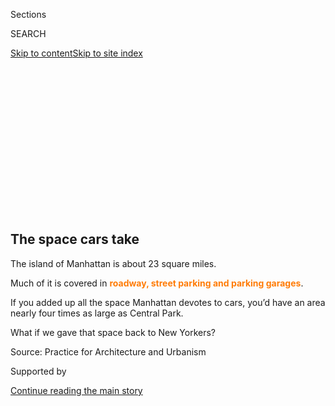 <div id="app">

<div>

<div>

<div>

<div class="NYTAppHideMasthead css-ikk3s8 e1suatyy0">

<div class="section css-133zg39 e1suatyy2">

<div class="css-eph4ug er09x8g0">

<div class="css-6n7j50">

</div>

<span class="css-1dv1kvn">Sections</span>

<div class="css-10488qs">

<span class="css-1dv1kvn">SEARCH</span>

</div>

[Skip to content](#site-content)[Skip to site index](#site-index)

</div>

<div class="css-10698na e1huz5gh0">

</div>

</div>

</div>

</div>

<div data-aria-hidden="false">

<div id="site-content" role="main">

<div>

<div class="css-1aor85t" style="opacity:0.000000001;z-index:-1;visibility:hidden">

<div class="css-1hqnpie">

<div class="css-epjblv">

<span class="css-17xtcya">[Sunday
Review](/section/opinion/sunday)</span><span class="css-x15j1o">|</span><span class="css-fwqvlz">I’ve
Seen a Future Without Cars, and It’s Amazing</span>

</div>

<div class="css-k008qs">

<div class="css-1iwv8en">

<span class="css-18z7m18"></span>

<div>

</div>

</div>

<span class="css-1n6z4y">https://nyti.ms/2DBIUGp</span>

<div class="css-1705lsu">

<div class="css-4xjgmj">

<div class="css-4skfbu" role="toolbar" data-aria-label="Social Media Share buttons, Save button, and Comments Panel with current comment count" data-testid="share-tools">

  - 
  - 
  - 
  - 
    
    <div class="css-6n7j50">
    
    </div>

  - 
  - 

</div>

</div>

</div>

</div>

</div>

</div>

<div class="section meteredContent css-1r7ky0e" name="articleBody" itemprop="articleBody">

<div id="XXfarhad-graphic-intro" class="section interactive-content interactive-size-medium css-bg0w2a">

## The space cars take

<div class="css-17ih8de interactive-body" data-sourceid="100000007228389">

<div class="g-story g-freebird g-max-limit g-opinion" data-preview-slug="2020-06-15-carless">

<div class="g-container">

<div class="g-asset g-svelte g-scrolly g-scrolly-intro g-fullwidth g-asset-width-full" style="">

<div role="img">

<div class="g-svelte" data-component="1">

<div class="scroller-wrap slide-0 svelte-aykkmx">

<div class="vid-wrap svelte-aykkmx">

</div>

<div slot="background">

<div class="dummy">

</div>

</div>

<div class="foreground svelte-aykkmx" slot="foreground">

<div class="slide slide-txt svelte-aykkmx">

The island of Manhattan is about 23 square miles.

</div>

<div class="slide slide-txt svelte-aykkmx">

Much of it is covered in <span style="color:#ff7c07">**roadway, street
parking and parking garages**</span>.

</div>

<div class="slide slide-txt svelte-aykkmx">

If you added up all the space Manhattan devotes to cars, you’d have an
area nearly four times as large as Central Park.

</div>

<div class="slide slide-txt svelte-aykkmx">

What if we gave that space back to New Yorkers?

</div>

</div>

Source: Practice for Architecture and Urbanism

</div>

</div>

</div>

</div>

</div>

</div>

</div>

</div>

<div>

<div id="sponsor-wrapper" class="css-1hyfx7x">

<div id="sponsor-slug" class="css-19vbshk">

Supported by

</div>

[Continue reading the main story](#after-sponsor)

<div id="sponsor" class="ad sponsor-wrapper" style="text-align:center;height:100%;display:block">

</div>

<div id="after-sponsor">

</div>

</div>

<div class="css-186x18t">

</div>

<div class="css-1vkm6nb ehdk2mb0">

# I’ve Seen a Future Without Cars, and It’s Amazing

</div>

Why do American cities waste so much space on cars?

<div class="css-18e8msd">

<div class="css-vp77d3 epjyd6m0">

<div class="css-1p10dcb ey68jwv0" data-aria-hidden="true">

[![Farhad
Manjoo](https://static01.nyt.com/images/2019/01/08/opinion/farhad-manjoo-opinion/farhad-manjoo-opinion-thumbLarge.png
"Farhad Manjoo")](https://www.nytimes.com/by/farhad-manjoo)

</div>

<div class="css-1baulvz">

By [<span class="css-1baulvz last-byline" itemprop="name">Farhad
Manjoo</span>](https://www.nytimes.com/by/farhad-manjoo)

<div class="css-8atqhb">

Opinion Columnist

</div>

</div>

</div>

  - July 9, 2020

  - 
    
    <div class="css-4xjgmj">
    
    <div class="css-pvvomx" role="toolbar" data-aria-label="Social Media Share buttons, Save button, and Comments Panel with current comment count" data-testid="share-tools">
    
      - 
      - 
      - 
      - 
        
        <div class="css-6n7j50">
        
        </div>
    
      - 
      - 
    
    </div>
    
    </div>

</div>

</div>

<div class="css-1fanzo5 StoryBodyCompanionColumn">

<div class="css-53u6y8">

As coronavirus lockdowns crept across the globe this winter and spring,
an unusual sound fell over the world’s metropolises: the hush of streets
that were suddenly, blessedly free of cars. City dwellers reported
hearing [bird song, wind and the rustling of
leaves](https://www.nytimes.com/interactive/2020/05/22/upshot/coronavirus-quiet-city-noise.html).
(Along with, in New York City, the intermittent screams of sirens.)

You could smell the absence of cars, too. From [New
York](https://www.nydailynews.com/coronavirus/ny-corionavirus-environmental-benefit-unlikely-to-last-20200406-vx5v3dn6evhbhdjdmarcyihleu-story.html)
to [Los Angeles](https://www.lamag.com/citythinkblog/air-quality-covid/)
to New Delhi, air pollution plummeted, and the soupy, exhaust-choked
haze over the world’s dirtiest cities [lifted to reveal brilliant blue
skies](https://www.theguardian.com/environment/2020/apr/11/positively-alpine-disbelief-air-pollution-falls-lockdown-coronavirus).

</div>

</div>

![](https://static01.nyt.com/images/2020/07/10/autossell/17Manjoo_Twitter_thumb/17Manjoo_Twitter_thumb-videoSixteenByNineJumbo1600.jpg)

<div class="css-1fanzo5 StoryBodyCompanionColumn">

<div class="css-53u6y8">

Cars took a break from killing people, too. [About 10
pedestrians](https://www.nytimes.com/2020/03/10/nyregion/nyc-deaths-pedestrian-cycling.html)
die on New York City’s streets in an ordinary month. Under lockdown, the
city went a record [two months without a single pedestrian
fatality](https://www.cnn.com/2020/05/13/us/new-york-city-pedestrian-deaths/index.html).
In California, vehicle collisions plummeted 50 percent, reducing
accidents resulting in injuries or death by [about 6,000 per
month](https://roadecology.ucdavis.edu/files/content/projects/COVID_CHIPs_Impacts_updated_415.pdf).

</div>

</div>

<div class="css-1fanzo5 StoryBodyCompanionColumn">

<div class="css-53u6y8">

As the roads became freer of cars, they grew full of possibility.
[Rollerblading](https://www.ktvu.com/news/rollerskaters-rejoice-throwback-activity-has-revival-during-pandemic)
and
[skateboarding](https://shop-eat-surf.com/2020/03/skateboard-sales-jump-during-crisis/)
have come back into fashion. Sales of
[bicycles](https://www.nytimes.com/2020/05/18/nyregion/bike-shortage-coronavirus.html)
and [electric
bikes](https://electrek.co/2020/05/01/electric-bike-sales-skyrocket-during-lockdown/)
have skyrocketed.

But there is a catch: Cities are beginning to cautiously open back up
again, and people are wondering how they’re going to get in to work.
Many are worried about the spread of the virus on public transit. Are
cars our only option? How will we find space for all of them?

In much of Manhattan, the average speed of traffic before the pandemic
had fallen to 7 miles per hour. In Midtown, it was less than 5 m.p.h.
That’s only slightly faster than walking and slower than riding a bike.
Will traffic soon be worse than ever?

Not if we choose another path.  

Rather than stumble back into car dependency, cities can begin to undo
[their worst
mistake](https://www.washingtonpost.com/news/in-theory/wp/2016/02/29/the-car-century-was-a-mistake-its-time-to-move-on/):
[giving
up](https://www.newyorker.com/magazine/2019/07/29/was-the-automotive-era-a-terrible-mistake)
so much of their land to the automobile.

The pandemic should not stop us. There is [little
evidence](https://www.theatlantic.com/ideas/archive/2020/06/fear-transit-bad-cities/612979/)
that public transit is responsible for the spread of the coronavirus in
New York or elsewhere; some cities with heavily used transit systems,
including Hong Kong, have been able to avoid terrible tolls from the
virus.

</div>

</div>

<div class="css-1fanzo5 StoryBodyCompanionColumn">

<div class="css-53u6y8">

If riders wear face masks — and if there are enough subway cars, buses,
bike lanes and pedestrian paths for people to avoid intense overcrowding
— transit might be no less safe than cars, in terms of the risk of the
spread of disease. [In all other measures of
safety,](https://mobilitylab.org/2016/09/08/transit-10-times-safer-driving-makes-communities-safer-says-new-apta-report/)
transit is far safer than cars.

What’s that you say? There *aren’t* enough buses in your city to avoid
overcrowding, and they’re too slow, anyway? Pedestrian space is
*already* hard to find? Well, right. That’s car dependency. And it’s
exactly why cities need to plan for a future of fewer cars, a future in
which owning an automobile, even an electric one, is neither the only
way nor the best way to get around town.

A few weeks ago, I began talking to Vishaan Chakrabarti, a former New
York City urban-planning official and the founder of Practice for
Architecture and Urbanism, a Manhattan-based architecture firm. Like
[other
urbanists](https://www.nytimes.com/2020/06/20/opinion/pandemic-automobile-cities.html?action=click&module=Opinion&pgtype=Homepage),
Chakrabarti believes that the pandemic has created an opportunity for
New York and other cities to reduce their reliance on cars.

Manhattan, already one of the most car-free places in the country, is
the best place to start. Chakrabarti’s firm, known as PAU, had been
working on an intricate proposal to show what it might look and feel
like to live in a city liberated from cars, to show how much better life
in New York might be with one simple change: Most cars would be banished
from Manhattan.

PAU’s proposal would not ban all motor vehicles, just privately owned
cars. There would still be delivery trucks, paratransit, emergency
vehicles, and taxicabs and rideshare cars, if you needed them.

But private cars account for so many of Manhattan’s vehicles that
banning them would instantly improve life for just about everyone who
lives and works in New York.

</div>

</div>

<div id="XXfarhad-graphic-delancey" class="section interactive-content interactive-size-scoop css-1fwl6kh">

## Delancey Street

<div class="css-17ih8de interactive-body" data-sourceid="100000007217210">

<div class="g-story g-freebird g-max-limit g-opinion" data-preview-slug="2020-06-15-carless">

<div class="g-container">

<div class="g-asset g-svelte g-scrolly g-asset-width-full" style="">

<div role="img">

<div class="g-svelte" data-component="2">

<div class="scroller-wrap slide-0 svelte-aykkmx">

<div class="vid-wrap svelte-aykkmx">

</div>

<div slot="background">

<div class="dummy">

</div>

</div>

<div class="foreground svelte-aykkmx" slot="foreground">

<div class="slide slide-txt svelte-aykkmx">

In parts of downtown, pedestrians have to cross wide roads designed to
carry traffic from the Williamsburg and Manhattan Bridges.

</div>

<div class="slide slide-txt svelte-aykkmx">

In a car-free world, the city could expand sidewalks to give those
pedestrians more space.

</div>

<div class="slide slide-txt svelte-aykkmx">

Two-way bike lanes could replace car lanes in both directions. A
concrete barrier would protect bikers.

</div>

<div class="slide slide-txt svelte-aykkmx">

Dedicated bus lanes, free of car traffic, would efficiently shuttle
people in and out of Manhattan and relieve congestion on the subway
system.

</div>

</div>

Source: Practice for Architecture and Urbanism

</div>

</div>

</div>

</div>

</div>

</div>

</div>

</div>

<div class="css-1fanzo5 StoryBodyCompanionColumn">

<div class="css-53u6y8">

You already know what’s terrible about cars: They’re dirty. They’re
dangerous. They’re expensive to buy and maintain, and environmentally
hazardous to produce and operate. Automobiles kill around 90,000
Americans every year
— [about 40,000](https://ohsonline.com/articles/2019/02/18/nsc-motor-vehicle-deaths.aspx#:~:text=National%20Safety%20Council.-,NSC%20estimates%20that%20in%202018%2C%2040%2C000%20people%20died%20in%20car,percent%20decrease%20from%202017%20figures.)
in car accidents, and an estimated 50,000 more from long-term exposure
to [air pollution emitted by
cars](https://www.sciencedirect.com/science/article/abs/pii/S1352231013004548).

</div>

</div>

<div class="css-1fanzo5 StoryBodyCompanionColumn">

<div class="css-53u6y8">

But Chakrabarti is among a group of urbanists who’ve been calling
attention to a less-discussed problem with cars. Automobiles are not
just dangerous and bad for the environment; they are also profoundly
wasteful of the land around us, taking up way too much physical space to
transport too few people. It’s geometry.

In most American cities, wherever you look, you will see [a landscape
constructed primarily for the movement and storage of
automobiles](https://oldurbanist.blogspot.com/2011/12/we-are-25-looking-at-street-area.html),
not for the enjoyment of people: endless wide boulevards and freeways
for cars to move swiftly; each road lined with parking spaces for cars
at rest; retail establishments ringed with spots for cars; houses built
around garages for cars; and a gas station, for cars to feed, on every
other corner.

In the most car-dependent cities, the amount of space devoted to
automobiles reaches truly ridiculous levels. In Los Angeles, for
instance, land for parking [exceeds the entire land area of
Manhattan](https://la.curbed.com/2018/11/30/18119646/los-angeles-parking-lots-total-size-development),
enough space to house almost a million more people at Los Angeles’s
prevailing density.

This isn’t a big deal in the parts of America where space is seemingly
endless. But in the most populated cities, physical space is just about
the most precious resource there is. The land value of Manhattan alone
is [estimated to top $1.7
trillion](https://www.bloomberg.com/news/articles/2018-04-24/manhattan-s-land-value-is-an-incredible-1-74-trillion).
Why are we giving so much of it to cars?

Without cars, Manhattan’s streets could give priority to more equitable
and accessible ways of getting around, including an extensive system of
bike “superhighways” and [bus rapid
transit](https://www.itdp.org/library/standards-and-guides/the-bus-rapid-transit-standard/what-is-brt/)
— a bus system with dedicated lanes in the roadway, creating a service
that approaches the capacity, speed and efficiency of the subway, at a
fraction of the cost.

Eliminating most cars in Manhattan would also significantly clean up the
air for the entire region. It would free up space for new housing and
create hundreds of acres of new parks and pedestrian promenades,
improving the fundamental health, beauty and livability of America’s
largest metropolis.

</div>

</div>

<div class="css-1fanzo5 StoryBodyCompanionColumn">

<div class="css-53u6y8">

There have been
[several](https://www.dissentmagazine.org/article/banning-cars-from-manhattan)
[proposals](https://ny.curbed.com/2019/10/3/20896837/nyc-traffic-history-pedestrian-cars)
to ban cars in Manhattan, and the city has been working on a system to
impose a toll on cars south of 60th Street. (This congestion-pricing
project was scheduled to start early next year, but it has been [delayed
by the
pandemic](https://www.nydailynews.com/coronavirus/ny-coronavirus-congestion-pricing-on-hold-20200422-idyclofw4nbnnbc3ftbhjpjfpm-story.html).)

What distinguishes PAU’s proposal is its visual appeal. Chakrabarti says
his firm aimed to show, at a street level, how much better life without
cars might be for most New Yorkers. “This is an amazing way to live,” he
said.

</div>

</div>

<div id="xxfarhad-graphic-residential" class="section interactive-content interactive-size-scoop css-1fwl6kh">

## Residential streets

<div class="css-17ih8de interactive-body" data-sourceid="100000007217257">

<div class="g-story g-freebird g-max-limit g-opinion" data-preview-slug="2020-06-15-carless">

<div class="g-container">

<div class="g-asset g-svelte g-scrolly g-asset-width-full" style="">

<div role="img">

<div class="g-svelte" data-component="4">

<div class="scroller-wrap slide-0 svelte-aykkmx">

<div class="vid-wrap svelte-aykkmx">

</div>

<div slot="background">

<div class="dummy">

</div>

</div>

<div class="foreground svelte-aykkmx" slot="foreground">

<div class="slide slide-txt svelte-aykkmx">

Parking spots and piles of trash dominate much of the space on a typical
residential street in Manhattan.

</div>

<div class="slide slide-txt svelte-aykkmx">

Eliminating parking would create space for large trash receptacles and
more bike lanes. Additional crosswalks would make it easier for people
to safely cross the street.

</div>

</div>

Source: Practice for Architecture and Urbanism

</div>

</div>

</div>

</div>

</div>

</div>

</div>

</div>

<div class="css-1fanzo5 StoryBodyCompanionColumn">

<div class="css-53u6y8">

Any proposal to ban cars had better look amazing, because in America,
the automobile has never been just a way of getting from A to B. More
than a century of car ads and a good deal of hagiographic cultural
propaganda has done a job on a lot of us. For many Americans, cars are
not just a consumer product but a rite of passage, a symbol of national
pride, and an expression of liberty nearly as fundamental as anything
promised in the Bill of Rights.

I know, because I, too, have long loved cars. I love them viscerally,
the way a dog loves a bone, or an Instagrammer loves a sunset, and I am
as surprised as anyone to be calling for their eradication from cities.

As a teenager growing up in Southern California, America’s center of car
culture, I spent endless hours lusting after the vehicles in car
magazines; these days my appetites are whetted digitally, with
[ridiculously detailed car-review
videos](https://www.youtube.com/channel/UCsqjHFMB_JYTaEnf_vmTNqg) on
YouTube. My current ride is a car that only European automobile nerds
would appreciate: an apple-red Volkswagen Golf R, a “hot hatch” that
does 0 to 60 [in under five environmentally disastrous
seconds](https://youtu.be/meSVfbFEwH8), which I bought only because
driving it very fast touched me in unmentionable places.

Yet when I got my speedy ride, I quickly realized it was kind of
pointless, because most of the time there’s too much traffic where I
live to go any faster than a golf cart. This is the drab reality of
driving you’ll never see in car ads — a daily, rage-inducing grind of
traffic, parking and shelling out to fill up; an option that many people
choose not for any love affair with cars, but often because driving is
the least-inconvenient way of getting around where they live and work.

</div>

</div>

<div class="css-1fanzo5 StoryBodyCompanionColumn">

<div class="css-53u6y8">

I was receptive to Chakrabarti’s proposal because in the last few years,
I’ve grown increasingly disillusioned about America’s tolerance for the
public health and environmental damage caused by cars, not to mention
the frustrations of commuting by car. And I’m losing hope that the car
industry will be able to fix the damage anytime soon.

I’ve spent much of the last decade watching Silicon Valley take on that
industry, and I once had great expectations that techies would soon make
cars substantially cleaner, safer, more efficient, more convenient and
cheaper to operate.

But many of their innovations are turning into a bust — or, at the very
least, are not making enough of a difference. Uber and Lyft once
promised to reduce traffic through car-pooling. In fact, [ride-hailing
services have greatly worsened
traffic](https://www.theverge.com/2019/8/6/20756945/uber-lyft-tnc-vmt-traffic-congestion-study-fehr-peers)
in many big cities.

Tesla turned the electric car into a mainstream object of lust — but
most of the rest of the auto industry is struggling [to get consumers to
switch
over](https://www.marketwatch.com/story/teslas-competitors-find-that-going-electric-has-its-own-set-of-problems-2019-11-04)
from gas, so it could take [15 years or
more](http://energyfuse.org/americas-aging-vehicles-delay-rate-fleet-turnover/)
to electrify America’s entire fleet. The largest automakers still make
[most of their
profits](https://www.nytimes.com/2019/09/12/business/suv-sedan-detroit-fight.html)
from
[dangerous](https://www.curbed.com/2018/9/27/17909270/pedestrian-deaths-suv-car-design),
gas-guzzling S.U.V.s that will be on the roads for [years to
come](http://energyfuse.org/americas-aging-vehicles-delay-rate-fleet-turnover/),
and automakers continue to [mount aggressive legal and lobbying
campaigns](https://www.latimes.com/business/story/2019-10-31/epa-trump-emissions-lawsuit)
against mileage standards.

Electric cars are no environmental panacea — they are more efficient
than gas-powered cars, but they still consume [a lot of resources to
produce](https://www.latimes.com/business/la-fi-electric-car-cobalt-battery-20180222-story.html),
and if they result in people driving more, [they may not greatly reduce
overall
emissions](https://www.bloomberg.com/news/articles/2019-09-23/electric-vehicles-alone-won-t-stop-climate-change).

Then there’s the accident-free, self-driving car — the auto industry’s
holy grail. Don’t hold your breath: The dream is [proving to be far
trickier](https://www.investors.com/news/self-driving-cars-hit-delays-driverless-cars-timeline/)
than many carmakers imagined, and [cars will remain reliably
deadly](https://www.nytimes.com/interactive/2019/10/04/opinion/self-driving-cars-safety.html)
for years to come.

When he wanted to underscore the unexpected nature of invention, Steve
Jobs was fond of using a version of a line widely attributed to Henry
Ford: “If I’d asked customers what they wanted, they would have told me,
‘A faster horse\!’” Silicon Valley’s collective quest for a better car
has begun to look similarly narrow: What if Ubers and Teslas are just
faster horses — and what if the real way to revolutionize transportation
is to think beyond the car entirely?

</div>

</div>

<div class="css-1fanzo5 StoryBodyCompanionColumn">

<div class="css-53u6y8">

A more straightforward campaign against the automobile has been winning
results around the world. This is a movement by urban planners,
community groups and far-thinking elected officials to reduce the amount
of land cars occupy.

The effort has resulted in the wresting of major tracts of land away
from cars in some of the world’s largest cities. Late in Michael
Bloomberg’s tenure as mayor, [Janette
Sadik-Khan](http://www.jsadikkhan.com/), the transportation
commissioner, pedestrianized large sections of New York City, [including
Times
Square](https://ny.curbed.com/2017/4/19/15358234/times-square-snohetta-before-after-photos),
and created [hundreds of miles of new bike
lanes](https://www.bicycling.com/news/a20006501/this-woman-built-400-miles-of-bike-lanes-in-new-york-city/).
Last year, the city banned cars from part of 14th Street in Manhattan,
resulting in [faster crosstown bus
service](https://www.ny1.com/nyc/all-boroughs/news/2019/10/18/14th-street-busway-is-making-trips-faster--encouraging-more-trips).

[Market Street in San Francisco has been turned into a car-free
promenade](https://www.sfchronicle.com/bayarea/article/Car-free-Market-What-happens-to-the-side-14999923.php).
And in Paris, Mayor Anne Hidalgo has made taking away land from cars the
centerpiece of her politics, and it’s working. Traffic in Paris has
fallen by [40 percent in the last
decade](https://www.bloomberg.com/news/articles/2018-01-19/how-paris-shifted-away-from-the-car);
last month, [Hidalgo handily won
re-election](https://www.newstatesman.com/world/europe/2020/06/how-anne-hidalgos-anti-car-policies-won-her-re-election-paris).

</div>

</div>

<div id="XXfarhad-graphic-static" class="section interactive-content interactive-size-medium css-14l1964">

## Manhattan reimagined

<div class="css-17ih8de interactive-body" data-sourceid="100000007228411">

<div class="g-story g-freebird g-max-limit g-opinion" data-preview-slug="2020-06-15-carless">

<div class="g-container">

<div class="g-asset g-graphic" style="max-width: 600px">

### Manhattan reimagined

#### How communities might redesign various types of streets.

<div role="img">

<div id="g-plans-box" class="ai2html">

<div id="g-plans-335" class="g-artboard" style="max-width: 335px;max-height: 505px" data-aspect-ratio="0.663" data-min-width="0" data-max-width="599">

<div style="padding: 0 0 150.7463% 0;">

</div>

![](data:image/gif;base64,R0lGODlhCgAKAIAAAB8fHwAAACH5BAEAAAAALAAAAAAKAAoAAAIIhI+py+0PYysAOw==)

<div id="g-ai0-1" class="g-BASE_IMAGE g-aiAbs g-aiPointText" style="top:5.7222%;margin-top:-16.9px;left:0.2924%;width:176px;">

Residential streets

46th Street in Hell's Kitchen

</div>

<div id="g-ai0-2" class="g-BASE_IMAGE g-aiAbs g-aiPointText" style="top:7.3756%;margin-top:-7.2px;right:3.1869%;width:125px;">

Mid-block crossing

</div>

<div id="g-ai0-3" class="g-BASE_IMAGE g-aiAbs g-aiPointText" style="top:27.7717%;margin-top:-14.2px;left:23.1214%;margin-left:-49px;width:98px;">

Recycling and

waste pickup

</div>

<div id="g-ai0-4" class="g-BASE_IMAGE g-aiAbs g-aiPointText" style="top:26.3856%;margin-top:-7.2px;left:67.0266%;margin-left:-51.5px;width:103px;">

Social services

</div>

<div id="g-ai0-5" class="g-BASE_IMAGE g-aiAbs g-aiPointText" style="top:37.9994%;margin-top:-16.9px;left:0.2924%;width:151px;">

Commercial streets

50th Street in Midtown

</div>

<div id="g-ai0-6" class="g-BASE_IMAGE g-aiAbs g-aiPointText" style="top:39.7519%;margin-top:-7.7px;left:74.7691%;margin-left:-88.5px;width:177px;">

Two-way protected bike lane

</div>

<div id="g-ai0-7" class="g-BASE_IMAGE g-aiAbs g-aiPointText" style="top:60.445%;margin-top:-14.2px;left:27.0617%;margin-left:-50.5px;width:101px;">

Rideshare and

taxi drop-off

</div>

<div id="g-ai0-8" class="g-BASE_IMAGE g-aiAbs g-aiPointText" style="top:60.445%;margin-top:-14.2px;left:59.3622%;margin-left:-39px;width:78px;">

Sidewalk

expansion

</div>

<div id="g-ai0-9" class="g-BASE_IMAGE g-aiAbs g-aiPointText" style="top:70.2766%;margin-top:-16.9px;left:0.2924%;width:151px;">

Crosstown arterials

125th Street in Harlem

</div>

<div id="g-ai0-10" class="g-BASE_IMAGE g-aiAbs g-aiPointText" style="top:72.128%;margin-top:-7.2px;left:86.7479%;margin-left:-51px;width:102px;">

Street vendors

</div>

<div id="g-ai0-11" class="g-BASE_IMAGE g-aiAbs g-aiPointText" style="top:98.2667%;margin-top:-7.2px;left:38.4158%;margin-left:-66.5px;width:133px;">

Dedicated bus lanes

</div>

<div id="g-ai0-12" class="g-BASE_IMAGE g-aiAbs g-aiPointText" style="top:98.2667%;margin-top:-7.2px;left:87.894%;margin-left:-34.5px;width:69px;">

Bus stop

</div>

</div>

<div id="g-plans-600" class="g-artboard" style="width:600px; height:639px;" data-aspect-ratio="0.939" data-min-width="600">

<div style="">

</div>

![](data:image/gif;base64,R0lGODlhCgAKAIAAAB8fHwAAACH5BAEAAAAALAAAAAAKAAoAAAIIhI+py+0PYysAOw==)

<div id="g-ai1-1" class="g-BASE_IMAGE g-aiAbs g-aiPointText" style="top:2.7802%;margin-top:-7.8px;left:80.8014%;margin-left:-99px;width:198px;">

Mid-block pedestrian crossing

</div>

<div id="g-ai1-2" class="g-BASE_IMAGE g-aiAbs" style="top:1.8779%;left:0.3121%;width:76.8333%;">

<span class="g-cstyle0">Residential streets</span> like 46th Street in
Hell's Kitchen

</div>

<div id="g-ai1-3" class="g-BASE_IMAGE g-aiAbs g-aiPointText" style="top:26.724%;margin-top:-7.8px;left:23.0756%;margin-left:-92px;width:184px;">

Recycling and waste pickup

</div>

<div id="g-ai1-4" class="g-BASE_IMAGE g-aiAbs g-aiPointText" style="top:26.724%;margin-top:-7.8px;left:66.8009%;margin-left:-55px;width:110px;">

Social services

</div>

<div id="g-ai1-5" class="g-BASE_IMAGE g-aiAbs g-aiPointText" style="top:32.6708%;margin-top:-7.8px;left:85.5653%;margin-left:-94.5px;width:189px;">

Two-way protected bike lane

</div>

<div id="g-ai1-6" class="g-BASE_IMAGE g-aiAbs" style="top:31.9249%;left:0.3121%;width:76.8333%;">

<span class="g-cstyle0">Commercial streets</span> like 50th Street in
Midtown

</div>

<div id="g-ai1-7" class="g-BASE_IMAGE g-aiAbs g-aiPointText" style="top:58.0229%;margin-top:-7.8px;left:27.0642%;margin-left:-91px;width:182px;">

Taxi and rideshare drop-off

</div>

<div id="g-ai1-8" class="g-BASE_IMAGE g-aiAbs g-aiPointText" style="top:58.0229%;margin-top:-7.8px;left:59.1215%;margin-left:-69px;width:138px;">

Sidewalk expansion

</div>

<div id="g-ai1-9" class="g-BASE_IMAGE g-aiAbs g-aiPointText" style="top:63.8131%;margin-top:-7.8px;left:87.238%;margin-left:-54px;width:108px;">

Street vendors

</div>

<div id="g-ai1-10" class="g-BASE_IMAGE g-aiAbs" style="top:63.0673%;left:0.3121%;width:76.8333%;">

<span class="g-cstyle0">Crosstown arterials</span> like 125th Street in
Harlem

</div>

<div id="g-ai1-11" class="g-BASE_IMAGE g-aiAbs g-aiPointText" style="top:98.3985%;margin-top:-7.8px;left:38.6363%;margin-left:-71px;width:142px;">

Dedicated bus lanes

</div>

<div id="g-ai1-12" class="g-BASE_IMAGE g-aiAbs g-aiPointText" style="top:98.3985%;margin-top:-7.8px;left:87.5853%;margin-left:-36.5px;width:73px;">

Bus stop

</div>

</div>

</div>

</div>

<div class="g-source">

<span class="g-credit">Source: Practice for Architecture and
Urbanism</span>

</div>

</div>

</div>

</div>

</div>

</div>

<div class="css-1fanzo5 StoryBodyCompanionColumn">

<div class="css-53u6y8">

It’s good urban policy, but it’s also a matter of equity and justice.
Chakrabarti often refers to a concept he calls “[street
equity](https://twitter.com/vishaannyca/status/1180833269367136264).”

Imagine you’d like to transport 50 people from one end of Manhattan to
the other. If you were to send them by bus, you could stuff everyone in
a single bus car — taking up around 450 square feet of road space, about
the size of a tiny studio apartment. But if you were going to send 50
people by automobile, you’d need a lot more road. For 50 people, each
driving alone, you’d need 2,750 square feet of space
—<span class="css-8l6xbc evw5hdy0">  </span>basically a McMansion of
roadway to transport 50 fat cats.

</div>

</div>

<div id="09farhad-space" class="section interactive-content interactive-size-scoop css-174j8de">

## What does it take to move 50 people?

<div class="css-17ih8de interactive-body" data-sourceid="100000007230377">

<div class="g-story g-freebird g-max-limit g-opinion" data-preview-slug="2020-06-15-carless">

<div class="g-container">

<div class="g-asset g-graphic" style="max-width: 600px">

### What does it take to move 50 people?

<div role="img">

<div id="g-carless-space-box" class="ai2html">

<div id="g-carless-space-Artboard_1" class="g-artboard" style="width:600px; height:585.482830985886px;" data-aspect-ratio="1.025" data-min-width="600">

<div style="">

</div>

![](data:image/gif;base64,R0lGODlhCgAKAIAAAB8fHwAAACH5BAEAAAAALAAAAAAKAAoAAAIIhI+py+0PYysAOw==)

<div id="g-ai0-1" class="g-Layer_1 g-aiAbs g-aiPointText" style="top:3.2735%;margin-top:-17.2px;left:0.3044%;width:174px;">

50 cars

55 square feet per person

</div>

<div id="g-ai0-2" class="g-Layer_1 g-aiAbs g-aiPointText" style="top:3.2735%;margin-top:-17.2px;left:35.5742%;width:166px;">

One bus

9 square feet per person

</div>

<div id="g-ai0-3" class="g-Layer_1 g-aiAbs g-aiPointText" style="top:3.2735%;margin-top:-17.2px;left:71.3709%;width:174px;">

50 bicycles

15 square feet per person

</div>

</div>

<div id="g-carless-space-Artboard_2" class="g-artboard" style="max-width: 300px;max-height: 448px" data-aspect-ratio="0.669" data-min-width="0" data-max-width="599">

<div style="padding: 0 0 149.3691% 0;">

</div>

![](data:image/gif;base64,R0lGODlhCgAKAIAAAB8fHwAAACH5BAEAAAAALAAAAAAKAAoAAAIIhI+py+0PYysAOw==)

<div id="g-ai1-1" class="g-Layer_1 g-aiAbs g-aiPointText" style="top:3.7894%;margin-top:-13px;left:0.2294%;width:113px;">

50 cars

55 sq. ft. per person

</div>

<div id="g-ai1-2" class="g-Layer_1 g-aiAbs g-aiPointText" style="top:3.7894%;margin-top:-13px;left:69.2824%;width:113px;">

50 bicycles

15 sq. ft. per person

</div>

<div id="g-ai1-3" class="g-Layer_1 g-aiAbs g-aiPointText" style="top:3.7894%;margin-top:-13px;left:35.1965%;width:107px;">

One bus

9 sq. ft. per person

</div>

</div>

</div>

</div>

<div class="g-source">

<span class="g-credit">Source: Practice for Architecture and
Urbanism</span>

</div>

</div>

</div>

</div>

</div>

</div>

<div class="css-1fanzo5 StoryBodyCompanionColumn">

<div class="css-53u6y8">

And cars take up space even while they’re not in use. They need to be
parked, which consumes yet more space on the sides of streets or in
garages. Cars take up a lot of space even when they’re just
[](http://shoup.luskin.ucla.edu/wp-content/uploads/sites/2/2015/02/CruisingForParkingAccess.pdf)
[*looking*](http://shoup.luskin.ucla.edu/wp-content/uploads/sites/2/2015/02/CruisingForParkingAccess.pdf)
[for
parking](http://shoup.luskin.ucla.edu/wp-content/uploads/sites/2/2015/02/CruisingForParkingAccess.pdf).

Add it all up and you get a huge number: In addition to the 2,450 acres
of roadway in Manhattan, nearly 1,000 more acres — an area about the
size of Central Park — is occupied by parking garages, gas stations,
carwashes, car dealerships and auto repair shops. There is three times
more roadway for cars on Manhattan as there is for bikes. There’s more
road for cars than there is sidewalk for pedestrians.

</div>

</div>

<div id="xxfarhad-graphic-parkavenue" class="section interactive-content interactive-size-scoop css-1fwl6kh">

## Park Avenue

<div class="css-17ih8de interactive-body" data-sourceid="100000007217261">

<div class="g-story g-freebird g-max-limit g-opinion" data-preview-slug="2020-06-15-carless">

<div class="g-container">

<div class="g-asset g-svelte g-scrolly g-asset-width-full" style="">

<div role="img">

<div class="g-svelte" data-component="5">

<div class="scroller-wrap slide-0 svelte-aykkmx">

<div class="vid-wrap svelte-aykkmx">

</div>

<div slot="background">

<div class="dummy">

</div>

</div>

<div class="foreground svelte-aykkmx" slot="foreground">

<div class="slide slide-txt svelte-aykkmx">

Cars have a way of gobbling up urban space.

</div>

<div class="slide slide-txt svelte-aykkmx">

Look at Park Avenue. When it was constructed in the early 20th century,
it was true to its name — a large park ran down its center.

</div>

<div class="slide slide-txt svelte-aykkmx">

Over the years, much of the park was converted to roads for cars. Now
just a small median remains.

</div>

<div class="slide slide-txt svelte-aykkmx">

A redesigned Park Avenue could reclaim its former glory, with a large
pedestrian promenade winding down the commercial corridor.

</div>

</div>

Source: Practice for Architecture and Urbanism

</div>

</div>

</div>

</div>

</div>

</div>

</div>

</div>

<div class="css-1fanzo5 StoryBodyCompanionColumn">

<div class="css-53u6y8">

The amount of space devoted to cars in Manhattan is not just wasteful,
but, in a deeper sense, also unfair to the millions of New Yorkers who
have no need for cars.

[More than
half](http://blog.tstc.org/2017/04/21/car-free-new-york-city/) of the
city’s households do not own a car, and of those who do, most do not use
them for commuting. Of the 1.6 million commuters who come into Manhattan
every weekday (or, who did, before the virus), more than 80 percent make
the trip via public transit, mostly trains and buses, or by walking or
biking. Only around 12 percent of daily commuters get to the island by
car.

“It really does feel like there is a silent majority that doesn’t get
any real say in how the public space is used,” Chakrabarti told me.

New York’s drivers are essentially being given enormous tracts of land
for their own pleasure and convenience. To add to the overall misery of
the situation, though, even the drivers are not especially happy about
the whole deal, because despite all the roadway they’ve been given,
they’re still stuck in gridlock.

</div>

</div>

<div class="css-1fanzo5 StoryBodyCompanionColumn">

<div class="css-53u6y8">

And they most likely will be forever, because cars are not just greedy
for physical space, they’re insatiable. There is even a term for the
phenomenon: “induced demand,” which holds that [the more land you give
to cars, the more attractive driving becomes, leading to more
traffic](https://www.wired.com/2014/06/wuwt-traffic-induced-demand/),
leading to more roads — an unwinnable cycle that ends with every inch of
our cities paved over.

In that sense, even drivers should have an interest in fostering
alternatives to driving.

“The one thing we know for sure, because we understand geometry, is that
if everyone drives, nobody moves,” Brent Toderian, the former chief
planner for the city of Vancouver, British Columbia, told me. Even if
you’re a committed daily driver, “it’s in your best interest for
walking, biking and public transit to be as attractive as possible for
everyone else — because that means you’re going to be able to drive
easier.”

Indeed, PAU’s plan bears this out. Banning private cars on Manhattan
would reduce traffic by as much as 20 percent on routes that start and
end within New York’s other boroughs — that is, in places where cars
would still be allowed — according to an analysis by traffic engineers
at Buro Happold, a consulting firm that studied PAU’s plan.

</div>

</div>

<div id="xxfarhad-graphic-uptown" class="section interactive-content interactive-size-scoop css-1fwl6kh">

## Uptown avenues

<div class="css-17ih8de interactive-body" data-sourceid="100000007217267">

<div class="g-story g-freebird g-max-limit g-opinion" data-preview-slug="2020-06-15-carless">

<div class="g-container">

<div class="g-asset g-svelte g-scrolly g-asset-width-full" style="">

<div role="img">

<div class="g-svelte" data-component="6">

<div class="scroller-wrap slide-0 svelte-aykkmx">

<div class="vid-wrap svelte-aykkmx">

</div>

<div slot="background">

<div class="dummy">

</div>

</div>

<div class="foreground svelte-aykkmx" slot="foreground">

<div class="slide slide-txt svelte-aykkmx">

Currently, wide uptown avenues like Adam Clayton Powell Jr. Boulevard
are mired in traffic.

</div>

<div class="slide slide-txt svelte-aykkmx">

Eight lanes of traffic and parking take up most of the roadway, with
pedestrians forced to hustle to cross long crosswalks.

</div>

<div class="slide slide-txt svelte-aykkmx">

In the new plan, community members could vote on how they wanted to use
the space reclaimed from cars. There would be room for curbside vendors,
gathering spaces and civic and social services.

</div>

</div>

Source: Practice for Architecture and Urbanism

</div>

</div>

</div>

</div>

</div>

</div>

</div>

</div>

<div class="css-1fanzo5 StoryBodyCompanionColumn">

<div class="css-53u6y8">

How would people get around in a Manhattan without private cars?

Mostly on foot, by bus or by subway; often on a bicycle, e-bike,
scooter, or some future light, battery-powered “micromobility” device
(things like [one-wheeled, self-balancing
skateboards](https://www.wired.com/story/one-wheeled-vehicles-micromobility/));
and sometimes, in a pinch, in a taxi or Uber.

Some of these may not sound like your cup of tea. Buses are slow,
bicycles are dangerous, and you wouldn’t be caught dead on a scooter,
let alone a one-wheeled skateboard. But that’s only because you’re
imagining these other ways of getting around as they exist today, in the
world of cars.

Cars make every other form of transportation a little bit terrible. The
absence of cars, then, exerts its own kind of magic — take private cars
away, and every other way of getting around gets much better.

</div>

</div>

<div class="css-1fanzo5 StoryBodyCompanionColumn">

<div class="css-53u6y8">

Under PAU’s plan, road traffic in a car-free Manhattan would fall by
about 60 percent. The absence of cars would allow pedestrians, buses and
bikes to race across New York at unheard-of speeds. Today, a bus trip
from uptown to downtown — for instance, from Harlem to City Hall — takes
an hour and 48 minutes. With the sort of rapid bus system PAU imagines,
and without cars in the way, the same trek would take 35 minutes.

</div>

</div>

<div id="XXfarhad-graphic-outro" class="section interactive-content interactive-size-medium css-14l1964">

## Fewer cars, faster buses

<div class="css-17ih8de interactive-body" data-sourceid="100000007228413">

<div class="g-story g-freebird g-max-limit g-opinion" data-preview-slug="2020-06-15-carless">

<div class="g-container">

<div class="g-asset g-graphic" style="max-width: 600px">

### Fewer cars, faster buses

#### Removing private cars would shorten bus commutes into and around Manhattan.

<div role="img">

<div id="g-outro-box" class="ai2html">

<div id="g-outro-335" class="g-artboard" style="max-width: 335px;max-height: 421px" data-aspect-ratio="0.796" data-min-width="0" data-max-width="590">

<div style="padding: 0 0 125.6716% 0;">

</div>

![](data:image/gif;base64,R0lGODlhCgAKAIAAAB8fHwAAACH5BAEAAAAALAAAAAAKAAoAAAIIhI+py+0PYysAOw==)

<div id="g-ai0-1" class="g-annotations g-aiAbs g-aiPointText" style="top:6.0178%;margin-top:-8.3px;left:26.2625%;margin-left:-34px;width:68px;">

bronx

</div>

<div id="g-ai0-2" class="g-bg g-aiAbs g-aiPointText" style="top:6.0178%;margin-top:-8.3px;left:26.2625%;margin-left:-34px;width:68px;">

bronx

</div>

<div id="g-ai0-3" class="g-annotations g-aiAbs g-aiPointText" style="top:8.8854%;margin-top:-18.4px;left:53.8848%;margin-left:-91.5px;width:183px;">

<span class="g-cstyle0">▼</span> <span class="g-cstyle1">74</span><span class="g-cstyle2">
</span>min.

Hunts Point to Union Square

</div>

<div id="g-ai0-4" class="g-bg g-aiAbs g-aiPointText" style="top:8.8854%;margin-top:-18.4px;left:53.8848%;margin-left:-91.5px;width:183px;">

<span class="g-cstyle0">▼</span> <span class="g-cstyle1">74</span><span class="g-cstyle2">
</span>min.

Hunts Point to Union Square

</div>

<div id="g-ai0-5" class="g-annotations g-aiAbs g-aiPointText" style="top:31.4508%;margin-top:-18.4px;left:60.7636%;margin-left:-104.5px;width:209px;">

<span class="g-cstyle0">▼</span> <span class="g-cstyle1">41</span><span class="g-cstyle2">
</span>min.

Jackson Heights to Union Square

</div>

<div id="g-ai0-6" class="g-bg g-aiAbs g-aiPointText" style="top:31.4508%;margin-top:-18.4px;left:60.7636%;margin-left:-104.5px;width:209px;">

<span class="g-cstyle0">▼</span> <span class="g-cstyle1">41</span><span class="g-cstyle2">
</span>min.

Jackson Heights to Union Square

</div>

<div id="g-ai0-7" class="g-bg g-aiAbs g-aiPointText" style="top:42.1223%;margin-top:-8.3px;left:43.3829%;margin-left:-38px;width:76px;">

Queens

</div>

<div id="g-ai0-8" class="g-annotations g-aiAbs g-aiPointText" style="top:42.1223%;margin-top:-8.3px;left:43.3829%;margin-left:-38px;width:76px;">

Queens

</div>

<div id="g-ai0-9" class="g-annotations g-aiAbs g-aiPointText" style="top:61.617%;margin-top:-18.4px;left:64.4597%;margin-left:-85px;width:170px;">

<span class="g-cstyle0">▼</span> <span class="g-cstyle1">22</span><span class="g-cstyle2">
</span>min.

Long Island City to Dumbo

</div>

<div id="g-ai0-10" class="g-bg g-aiAbs g-aiPointText" style="top:61.617%;margin-top:-18.4px;left:64.4597%;margin-left:-85px;width:170px;">

<span class="g-cstyle0">▼</span> <span class="g-cstyle1">22</span><span class="g-cstyle2">
</span>min.

Long Island City to Dumbo

</div>

<div id="g-ai0-11" class="g-annotations g-aiAbs g-aiPointText" style="top:74.4264%;margin-top:-8.3px;left:58.8443%;margin-left:-47px;width:94px;">

Brookyln

</div>

<div id="g-ai0-12" class="g-bg g-aiAbs g-aiPointText" style="top:74.4264%;margin-top:-8.3px;left:58.8443%;margin-left:-47px;width:94px;">

Brookyln

</div>

<div id="g-ai0-13" class="g-bg g-aiAbs g-aiPointText" style="top:85.6075%;margin-top:-18.4px;left:69.7843%;margin-left:-83px;width:166px;">

<span class="g-cstyle0">▼</span> <span class="g-cstyle1">27</span><span class="g-cstyle2">
</span>min.

Flatbush to Union Square

</div>

<div id="g-ai0-14" class="g-annotations g-aiAbs g-aiPointText" style="top:85.6075%;margin-top:-18.4px;left:69.7843%;margin-left:-83px;width:166px;">

<span class="g-cstyle0">▼</span> <span class="g-cstyle1">27</span><span class="g-cstyle2">
</span>min.

Flatbush to Union Square

</div>

</div>

<div id="g-outro-600_copy" class="g-artboard" style="width:591px; height:384px;" data-aspect-ratio="1.539" data-min-width="591">

<div style="">

</div>

![](data:image/gif;base64,R0lGODlhCgAKAIAAAB8fHwAAACH5BAEAAAAALAAAAAAKAAoAAAIIhI+py+0PYysAOw==)

<div id="g-ai4-1" class="g-annotations g-aiAbs g-aiPointText" style="top:8.3828%;margin-top:-7.2px;left:62.6815%;margin-left:-31.5px;width:63px;">

bronx

</div>

<div id="g-ai4-2" class="g-bg g-aiAbs g-aiPointText" style="top:8.3828%;margin-top:-7.2px;left:62.6815%;margin-left:-31.5px;width:63px;">

bronx

</div>

<div id="g-ai4-3" class="g-bg g-aiAbs g-aiPointText" style="top:11.8301%;margin-top:-16.4px;left:75.9815%;margin-left:-82.5px;width:165px;">

<span class="g-cstyle0">▼</span> <span class="g-cstyle1">74</span><span class="g-cstyle2">
</span>min.

Hunts Point to Union Square

</div>

<div id="g-ai4-4" class="g-annotations g-aiAbs g-aiPointText" style="top:11.8301%;margin-top:-16.4px;left:75.9815%;margin-left:-82.5px;width:165px;">

<span class="g-cstyle0">▼</span> <span class="g-cstyle1">74</span><span class="g-cstyle2">
</span>min.

Hunts Point to Union Square

</div>

<div id="g-ai4-5" class="g-bg g-aiAbs g-aiPointText" style="top:25.8307%;margin-top:-7.2px;left:19.1519%;margin-left:-48px;width:96px;">

New Jersey

</div>

<div id="g-ai4-6" class="g-annotations g-aiAbs g-aiPointText" style="top:25.8307%;margin-top:-7.2px;left:19.1519%;margin-left:-48px;width:96px;">

New Jersey

</div>

<div id="g-ai4-7" class="g-bg g-aiAbs g-aiPointText" style="top:33.7051%;margin-top:-16.4px;left:80.0411%;margin-left:-94px;width:188px;">

<span class="g-cstyle0">▼</span> <span class="g-cstyle1">41</span><span class="g-cstyle2">
</span>min.

Jackson Heights to Union Square

</div>

<div id="g-ai4-8" class="g-annotations g-aiAbs g-aiPointText" style="top:33.7051%;margin-top:-16.4px;left:80.0411%;margin-left:-94px;width:188px;">

<span class="g-cstyle0">▼</span> <span class="g-cstyle1">41</span><span class="g-cstyle2">
</span>min.

Jackson Heights to Union Square

</div>

<div id="g-ai4-9" class="g-annotations g-aiAbs g-aiPointText" style="top:38.1322%;margin-top:-16.4px;left:35.3906%;margin-left:-88.5px;width:177px;">

<span class="g-cstyle0">▼</span> <span class="g-cstyle1">45</span><span class="g-cstyle2">
</span>min.

Paterson, N.J. to Union Square

</div>

<div id="g-ai4-10" class="g-bg g-aiAbs g-aiPointText" style="top:38.1322%;margin-top:-16.4px;left:35.3906%;margin-left:-88.5px;width:177px;">

<span class="g-cstyle0">▼</span> <span class="g-cstyle1">45</span><span class="g-cstyle2">
</span>min.

Paterson, N.J. to Union Square

</div>

<div id="g-ai4-11" class="g-bg g-aiAbs g-aiPointText" style="top:43.539%;margin-top:-7.2px;left:71.3033%;margin-left:-35px;width:70px;">

Queens

</div>

<div id="g-ai4-12" class="g-annotations g-aiAbs g-aiPointText" style="top:43.539%;margin-top:-7.2px;left:71.3033%;margin-left:-35px;width:70px;">

Queens

</div>

<div id="g-ai4-13" class="g-bg g-aiAbs g-aiPointText" style="top:62.351%;margin-top:-16.4px;left:81.9628%;margin-left:-77px;width:154px;">

<span class="g-cstyle0">▼</span> <span class="g-cstyle1">22</span><span class="g-cstyle2">
</span>min.

Long Island City to Dumbo

</div>

<div id="g-ai4-14" class="g-annotations g-aiAbs g-aiPointText" style="top:62.351%;margin-top:-16.4px;left:81.9628%;margin-left:-77px;width:154px;">

<span class="g-cstyle0">▼</span> <span class="g-cstyle1">22</span><span class="g-cstyle2">
</span>min.

Long Island City to Dumbo

</div>

<div id="g-ai4-15" class="g-annotations g-aiAbs g-aiPointText" style="top:75.8307%;margin-top:-7.2px;left:79.0976%;margin-left:-43px;width:86px;">

Brookyln

</div>

<div id="g-ai4-16" class="g-bg g-aiAbs g-aiPointText" style="top:75.8307%;margin-top:-7.2px;left:79.0976%;margin-left:-43px;width:86px;">

Brookyln

</div>

<div id="g-ai4-17" class="g-annotations g-aiAbs g-aiPointText" style="top:89.6947%;margin-top:-16.4px;left:54.5097%;margin-left:-75px;width:150px;">

<span class="g-cstyle0">▼</span> <span class="g-cstyle1">27</span><span class="g-cstyle2">
</span>min.

Flatbush to Union Square

</div>

<div id="g-ai4-18" class="g-bg g-aiAbs g-aiPointText" style="top:89.6947%;margin-top:-16.4px;left:54.5097%;margin-left:-75px;width:150px;">

<span class="g-cstyle0">▼</span> <span class="g-cstyle1">27</span><span class="g-cstyle2">
</span>min.

Flatbush to Union Square

</div>

</div>

</div>

</div>

<div class="g-source">

<span class="g-credit">Note: Assuming a traffic reduction of 60 percent
in Manhattan and 8 percent outside of the borough. Source: Practice for
Architecture and Urbanism, estimates from Buro Happold</span>

</div>

</div>

</div>

</div>

</div>

</div>

<div class="css-1fanzo5 StoryBodyCompanionColumn">

<div class="css-53u6y8">

The plan wouldn’t improve just Manhattan. A ban on private cars on the
island would ripple across the Hudson, altering transportation and
livability across the wider metropolitan region.

</div>

</div>

<div id="xxfarhad-graphic-bridge" class="section interactive-content interactive-size-scoop css-1fwl6kh">

## Manhattan Bridge

<div class="css-17ih8de interactive-body" data-sourceid="100000007217253">

<div class="g-story g-freebird g-max-limit g-opinion" data-preview-slug="2020-06-15-carless">

<div class="g-container">

<div class="g-asset g-svelte g-scrolly g-asset-width-full" style="">

<div role="img">

<div class="g-svelte" data-component="3">

<div class="scroller-wrap slide-0 svelte-aykkmx">

<div class="vid-wrap svelte-aykkmx">

</div>

<div slot="background">

<div class="dummy">

</div>

</div>

<div class="foreground svelte-aykkmx" slot="foreground">

<div class="slide slide-txt svelte-aykkmx">

Today, cars clog the tunnels and bridges coming into Manhattan.

</div>

<div class="slide slide-txt svelte-aykkmx">

On the Manhattan Bridge, for example, there are seven lanes for cars.

</div>

<div class="slide slide-txt svelte-aykkmx">

A new layout would replace four of them with bus lanes, paths for
cyclists and a pedestrian promenade. Three lanes would go to taxis and
ride-share vehicles. The middle lane of traffic would switch direction
depending on demand.

</div>

</div>

Source: Practice for Architecture and Urbanism

</div>

</div>

</div>

</div>

</div>

</div>

</div>

</div>

<div class="css-1fanzo5 StoryBodyCompanionColumn">

<div class="css-53u6y8">

The public health effects would ripple across the region, too. The most
polluted air in New York [hangs over the Bronx and
Queens](https://www.ucsusa.org/sites/default/files/attach/2019/06/Inequitable-Exposure-to-Vehicle-Pollution-NY.pdf),
in communities largely populated by immigrants and people of color. New
York City has some of the dirtiest air in the nation, estimated to
[cause 3,000 premature
deaths](https://www1.nyc.gov/assets/doh/downloads/pdf/eode/eode-air-quality-impact.pdf)
annually.

Among other ailments, long-term exposure to polluted air is thought to
[increase the deadliness of
Covid-19](https://www.nytimes.com/2020/04/07/climate/air-pollution-coronavirus-covid.html).
Much of the unhealthy air is caused by traffic sitting idle on the roads
leading to Manhattan. Buro Happold estimates that PAU’s plan would lead
to a 50 percent reduction in toxic air pollution in Manhattan, and a 20
percent reduction in the other boroughs.

</div>

</div>

<div id="xxfarhad-graphic-fdr" class="section interactive-content interactive-size-scoop css-1fwl6kh">

## F.D.R. Drive

<div class="css-17ih8de interactive-body" data-sourceid="100000007217273">

<div class="g-story g-freebird g-max-limit g-opinion" data-preview-slug="2020-06-15-carless">

<div class="g-container">

<div class="g-asset g-svelte g-scrolly g-asset-width-full" style="">

<div role="img">

<div class="g-svelte" data-component="7">

<div class="scroller-wrap slide-0 svelte-aykkmx">

<div class="vid-wrap svelte-aykkmx">

</div>

<div slot="background">

<div class="dummy">

</div>

</div>

<div class="foreground svelte-aykkmx" slot="foreground">

<div class="slide slide-txt svelte-aykkmx">

It’s easy to forget that Manhattan is an island because roads block the
view of the waterfront.

</div>

<div class="slide slide-txt svelte-aykkmx">

This is especially true on parts of the borough’s east side, where
Franklin D. Roosevelt Drive runs along the edge of the water.

</div>

<div class="slide slide-txt svelte-aykkmx">

An expanded greenway would connect with the one on the island’s west
side, making it easier for people to bike, run and walk around
Manhattan’s perimeter.

</div>

</div>

Source: Practice for Architecture and Urbanism

</div>

</div>

</div>

</div>

</div>

</div>

</div>

</div>

<div class="css-1fanzo5 StoryBodyCompanionColumn">

<div class="css-53u6y8">

Given how completely automobiles rule most cities, calling for their
outright banishment can sound almost ludicrous. (We can’t even get some
people to agree to wear masks to stop the spread of a devastating
pandemic.)

Instead of fighting a war on cars, Toderian told me, urbanists should
fight a war on car *dependency* — on cities that leave residents with
few choices other than cars. Alleviating car dependency can improve
commutes for everyone in a city.

Chakrabarti acknowledges the political risks of trying to ban private
cars. But Manhattan, he points out, is a special place. With a
population that is already quite used to getting along without cars, the
island is just about the only place in the country where you could even
consider calling for the banishment of cars. Manhattan could be a place
for all of America to witness how reducing an urban area’s reliance on
cars can lead to a better life.

At the moment, many of the most intractable challenges faced by
America’s urban centers stem from the same cause — a lack of
accessible physical space. We live in a time of epidemic homelessness.
There’s a national housing affordability crisis caused by an extreme
shortage of places to live. And now there’s a contagion that thrives on
indoor overcrowding.

Given these threats, how can American cities continue to justify wasting
such enormous tracts of land on death machines?

Animations, illustrations and source material provided by [Practice for
Architecture and Urbanism](http://pau.studio/) with contributions from
Vishaan Chakrabarti, Ruchika Modi, Julia Lewis, Skylar Bisom-Rapp, Junxi
Wu, George Distefano and Mateo Fernández-Muro. Buro Happold provided
additional source material with contributions from Francesco Cerroni,
Alice Shay and Gabriel Warshaw. Satellite imagery provided by Google.

Produced by Gus Wezerek.

## Office Hours With Farhad Manjoo

*Farhad wants to* [*chat with readers on the
phone*](https://www.nytimes.com/2019/05/16/opinion/farhad-office-hours.html?module=inline)*.
If you’re interested in talking to a New York Times columnist about
anything that’s on your mind, please fill out this form. Farhad will
select a few readers to call.*

</div>

</div>

<div style="max-width:100%;margin:0 auto">

<div id="100000006507025" class="css-17dprlf" data-slug="farhad-office-hours" style="max-width:600px">

</div>

</div>

<div class="css-1fanzo5 StoryBodyCompanionColumn">

<div class="css-53u6y8">

*The Times is committed to publishing* [*a diversity of
letters*](https://www.nytimes.com/2019/01/31/opinion/letters/letters-to-editor-new-york-times-women.html)
*to the editor. We’d like to hear what you think about this or any of
our articles. Here are some*
[*tips*](https://help.nytimes.com/hc/en-us/articles/115014925288-How-to-submit-a-letter-to-the-editor)*.
And here's our email:*
[*letters@nytimes.com*](mailto:letters@nytimes.com)*.*

*Follow The New York Times Opinion section on*
[*Facebook*](https://www.facebook.com/nytopinion)*,* [*Twitter
(@NYTopinion)*](http://twitter.com/NYTOpinion) *and*
[*Instagram*](https://www.instagram.com/nytopinion/)*.*

</div>

</div>

</div>

<div>

</div>

<div>

</div>

<div>

</div>

<div>

<div id="bottom-wrapper" class="css-1ede5it">

<div id="bottom-slug" class="css-l9onyx">

Advertisement

</div>

[Continue reading the main story](#after-bottom)

<div id="bottom" class="ad bottom-wrapper" style="text-align:center;height:100%;display:block;min-height:90px">

</div>

<div id="after-bottom">

</div>

</div>

</div>

</div>

</div>

## Site Index

<div>

</div>

## Site Information Navigation

  - [© <span>2020</span> <span>The New York Times
    Company</span>](https://help.nytimes.com/hc/en-us/articles/115014792127-Copyright-notice)

<!-- end list -->

  - [NYTCo](https://www.nytco.com/)
  - [Contact
    Us](https://help.nytimes.com/hc/en-us/articles/115015385887-Contact-Us)
  - [Work with us](https://www.nytco.com/careers/)
  - [Advertise](https://nytmediakit.com/)
  - [T Brand Studio](http://www.tbrandstudio.com/)
  - [Your Ad
    Choices](https://www.nytimes.com/privacy/cookie-policy#how-do-i-manage-trackers)
  - [Privacy](https://www.nytimes.com/privacy)
  - [Terms of
    Service](https://help.nytimes.com/hc/en-us/articles/115014893428-Terms-of-service)
  - [Terms of
    Sale](https://help.nytimes.com/hc/en-us/articles/115014893968-Terms-of-sale)
  - [Site Map](https://spiderbites.nytimes.com)
  - [Help](https://help.nytimes.com/hc/en-us)
  - [Subscriptions](https://www.nytimes.com/subscription?campaignId=37WXW)

</div>

</div>

</div>

</div>
